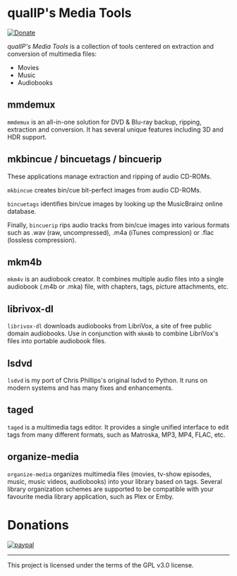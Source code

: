 # qualIP's Media Tools

[![Donate](https://img.shields.io/badge/Donate-PayPal-green.svg)](https://www.paypal.com/biz/fund?id=4CZC3J57FXJVE)

*qualIP's Media Tools* is a collection of tools centered on extraction and conversion of multimedia files:

  - Movies
  - Music
  - Audiobooks


## mmdemux

`mmdemux` is an all-in-one solution for DVD &amp; Blu-ray backup, ripping, extraction and conversion.
It has several unique features including 3D and HDR support.


## mkbincue / bincuetags / bincuerip

These applications manage extraction and ripping of audio CD-ROMs.

`mkbincue` creates bin/cue bit-perfect images from audio CD-ROMs.

`bincuetags` identifies bin/cue images by looking up the MusicBrainz online database.

Finally, `bincuerip` rips audio tracks from bin/cue images into various formats
such as .wav (raw, uncompressed), .m4a (iTunes compression) or .flac (lossless
compression).


## mkm4b

`mkm4v` is an audiobook creator. It combines multiple audio files into a single
audiobook (.m4b or .mka) file, with chapters, tags, picture attachments, etc.


## librivox-dl

`librivox-dl` downloads audiobooks from LibriVox, a site of free public domain
audiobooks. Use in conjunction with `mkm4b` to combine LibriVox's files into
portable audiobook files.


## lsdvd

`lsdvd` is my port of Chris Phillips's original lsdvd to Python. It runs on modern systems and has many fixes and enhancements.


## taged

`taged` is a multimedia tags editor. It provides a single unified interface to edit tags from many different formats, such as Matroska, MP3, MP4, FLAC, etc.


## organize-media

`organize-media` organizes multimedia files (movies, tv-show episodes, music, music
videos, audiobooks) into your library based on tags. Several library
organization schemes are supported to be compatible with your favourite media
library application, such as Plex or Emby.



# Donations

[![paypal](https://www.paypalobjects.com/en_US/i/btn/btn_donateCC_LG.gif)](https://www.paypal.com/biz/fund?id=4CZC3J57FXJVE)

---

This project is licensed under the terms of the GPL v3.0 license.
